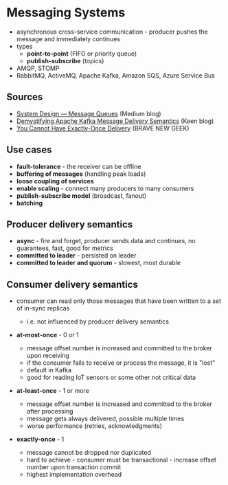 # Messaging Systems
- asynchronous cross-service communication - producer pushes the message and immediately continues
- types
    - **point-to-point** (FIFO or priority queue)
    - **publish-subscribe** (topics)
- AMQP, STOMP
- RabbitMQ, ActiveMQ, Apache Kafka, Amazon SQS, Azure Service Bus

## Sources
- [System Design — Message Queues](https://medium.com/must-know-computer-science/system-design-message-queues-245612428a22) (Medium blog)
- [Demystifying Apache Kafka Message Delivery Semantics](https://keen.io/blog/demystifying-apache-kafka-message-delivery-semantics-at-most-once-at-least-once-exactly-once/) (Keen blog)
- [You Cannot Have Exactly-Once Delivery](https://bravenewgeek.com/you-cannot-have-exactly-once-delivery) (BRAVE NEW GEEK)

## Use cases
- **fault-tolerance** - the receiver can be offline
- **buffering of messages** (handling peak loads)
- **loose coupling of services**
- **enable scaling** - connect many producers to many consumers
- **publish-subscribe model** (broadcast, fanout)
- **batching**

## Producer delivery semantics
- **async** - fire and forget, producer sends data and continues, no guarantees, fast, good for metrics
- **committed to leader** - persisted on leader
- **committed to leader and quorum** - slowest, most durable

## Consumer delivery semantics
- consumer can read only those messages that have been written to a set of in-sync replicas
    - i.e. not influenced by producer delivery semantics

- **at-most-once** - 0 or 1
    - message offset number is increased and committed to the broker upon receiving
    - if the consumer fails to receive or process the message, it is "lost"
    - default in Kafka
    - good for reading IoT sensors or some other not critical data
- **at-least-once** - 1 or more
    - message offset number is increased and committed to the broker after processing
    - message gets always delivered, possible multiple times
    - worse performance (retries, acknowledgments)
- **exactly-once** - 1
    - message cannot be dropped nor duplicated
    - hard to achieve - consumer must be transactional - increase offset number upon transaction commit
    - highest implementation overhead